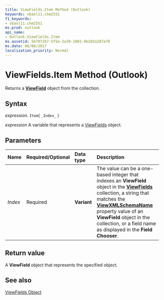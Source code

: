 ```yaml
---
title: ViewFields.Item Method (Outlook)
keywords: vbaol11.chm2551
f1_keywords:
- vbaol11.chm2551
ms.prod: outlook
api_name:
- Outlook.ViewFields.Item
ms.assetid: 5b7072b7-5f5e-2a39-1001-0b103a287a78
ms.date: 06/08/2017
localization_priority: Normal
---
```



# ViewFields.Item Method (Outlook)

Returns a  **[ViewField](Outlook.ViewField.md)** object from the collection.


## Syntax

 _expression_. `Item`( `_Index_` )

_expression_ A variable that represents a [ViewFields](./Outlook.ViewFields.md) object.


## Parameters



|Name|Required/Optional|Data type|Description|
|:-----|:-----|:-----|:-----|
| _Index_|Required| **Variant**|The value can be a one-based integer that indexes an  **ViewField** object in the **[ViewFields](Outlook.ViewFields.md)** collection, a string that matches the **[ViewXMLSchemaName](Outlook.ViewField.ViewXMLSchemaName.md)** property value of an **ViewField** object in the collection, or a field name as displayed in the **Field Chooser**.|

## Return value

A  **ViewField** object that represents the specified object.


## See also


[ViewFields Object](Outlook.ViewFields.md)

